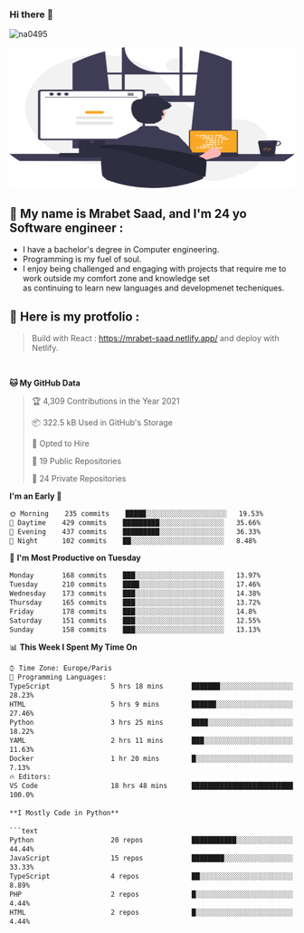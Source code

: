 ### Hi there :wave: 

<p align="left"> <img src="https://komarev.com/ghpvc/?username=na0495&label=Profile%20views&color=0e75b6&style=flat" alt="na0495" /> </p>


<p align="center">
  <img height="250" width="600" src="./cool.svg">
</P>

## :boy: My name is Mrabet Saad, and I'm 24 yo Software engineer :
- I have a bachelor's degree in Computer engineering.
- Programming is my fuel of soul.
- I enjoy being challenged and engaging with projects that require me to work outside my comfort zone and knowledge set <br>
  as continuing to learn new languages and developmenet techeniques.


## :bookmark_tabs: Here is my protfolio :
> Build with React :
https://mrabet-saad.netlify.app/
and deploy with Netlify.

<br>

**🐱 My GitHub Data** 

> 🏆 4,309 Contributions in the Year 2021
 > 
> 📦 322.5 kB Used in GitHub's Storage 
 > 
> 💼 Opted to Hire
 > 
> 📜 19 Public Repositories 
 > 
> 🔑 24 Private Repositories  
 > 
**I'm an Early 🐤** 
```text
🌞 Morning    235 commits    █████░░░░░░░░░░░░░░░░░░░░   19.53% 
🌆 Daytime    429 commits    █████████░░░░░░░░░░░░░░░░   35.66% 
🌃 Evening    437 commits    █████████░░░░░░░░░░░░░░░░   36.33% 
🌙 Night      102 commits    ██░░░░░░░░░░░░░░░░░░░░░░░   8.48%
```
📅 **I'm Most Productive on Tuesday** 

```text
Monday       168 commits    ███░░░░░░░░░░░░░░░░░░░░░░   13.97% 
Tuesday      210 commits    ████░░░░░░░░░░░░░░░░░░░░░   17.46% 
Wednesday    173 commits    ███░░░░░░░░░░░░░░░░░░░░░░   14.38% 
Thursday     165 commits    ███░░░░░░░░░░░░░░░░░░░░░░   13.72% 
Friday       178 commits    ███░░░░░░░░░░░░░░░░░░░░░░   14.8% 
Saturday     151 commits    ███░░░░░░░░░░░░░░░░░░░░░░   12.55% 
Sunday       158 commits    ███░░░░░░░░░░░░░░░░░░░░░░   13.13%
```


📊 **This Week I Spent My Time On** 

```text
⌚︎ Time Zone: Europe/Paris
💬 Programming Languages: 
TypeScript               5 hrs 18 mins       ███████░░░░░░░░░░░░░░░░░░   28.23% 
HTML                     5 hrs 9 mins        ██████░░░░░░░░░░░░░░░░░░░   27.46% 
Python                   3 hrs 25 mins       ████░░░░░░░░░░░░░░░░░░░░░   18.22% 
YAML                     2 hrs 11 mins       ███░░░░░░░░░░░░░░░░░░░░░░   11.63% 
Docker                   1 hr 20 mins        █░░░░░░░░░░░░░░░░░░░░░░░░   7.13%
🔥 Editors: 
VS Code                  18 hrs 48 mins      █████████████████████████   100.0%

**I Mostly Code in Python** 

```text
Python                   20 repos            ███████████░░░░░░░░░░░░░░   44.44% 
JavaScript               15 repos            ████████░░░░░░░░░░░░░░░░░   33.33% 
TypeScript               4 repos             ██░░░░░░░░░░░░░░░░░░░░░░░   8.89% 
PHP                      2 repos             █░░░░░░░░░░░░░░░░░░░░░░░░   4.44% 
HTML                     2 repos             █░░░░░░░░░░░░░░░░░░░░░░░░   4.44%
```